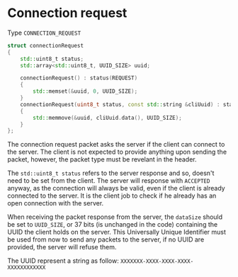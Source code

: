 # Connection request
Type `CONNECTION_REQUEST`
```cpp
struct connectionRequest
{
    std::uint8_t status;
    std::array<std::uint8_t, UUID_SIZE> uuid;

    connectionRequest() : status(REQUEST)
    {
        std::memset(&uuid, 0, UUID_SIZE);
    }
    connectionRequest(uint8_t status, const std::string &cliUuid) : status(status)
    {
        std::memmove(&uuid, cliUuid.data(), UUID_SIZE);
    }
};
```
The connection request packet asks the server if the client can connect to the server. The client is not expected to provide anything upon sending the packet, however, the packet type must be revelant in the header.

The `std::uint8_t status` refers to the server response and so, doesn't need to be set from the client. The server will response with `ACCEPTED` anyway, as the connection will always be valid, even if the client is already connected to the server. It is the client job to check if he already has an open connection with the server.

When receiving the packet response from the server, the `dataSize` should be set to `UUID_SIZE`, or 37 bits (is unchanged in the code) containing the UUID the client holds on the server. This Universally Unique Identifier must be used from now to send any packets to the server, if no UUID are provided, the server will refuse them.

The UUID represent a string as follow:
`XXXXXXX-XXXX-XXXX-XXXX-XXXXXXXXXXXX`